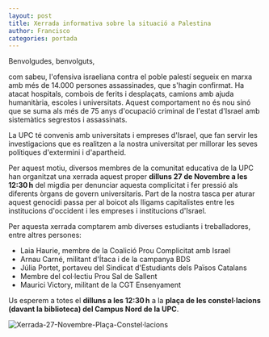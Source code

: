 ```yaml
---
layout: post
title: Xerrada informativa sobre la situació a Palestina
author: Francisco
categories: portada
---
```

Benvolgudes, benvolguts,

com sabeu, l'ofensiva israeliana contra el poble palestí segueix en marxa amb més de 14.000 persones assassinades, que s'hagin confirmat. Ha atacat hospitals, combois de ferits i desplaçats, camions amb ajuda humanitària, escoles i universitats. Aquest comportament no és nou sinó que se suma als més de 75 anys d'ocupació criminal de l'estat d'Israel amb sistemàtics segrestos i assassinats.

La UPC té convenis amb universitats i empreses d'Israel, que fan servir les investigacions que es realitzen a la nostra universitat per millorar les seves polítiques d'extermini i d'apartheid.

Per aquest motiu, diversos membres de la comunitat educativa de la UPC han organitzat una xerrada aquest proper **dilluns 27 de Novembre a les 12:30 h** del migdia per denunciar aquesta complicitat i fer pressió als diferents òrgans de govern universitaris. Part de la nostra tasca per aturar aquest genocidi passa per al boicot als lligams capitalistes entre les institucions d'occident i les empreses i institucions d'Israel.

 Per aquesta xerrada comptarem amb diverses estudiants i treballadores, entre altres persones:
  - Laia Haurie, membre de la Coalició Prou Complicitat amb Israel
  - Arnau Carné, militant d'Ítaca i de la campanya BDS
  - Júlia Portet, portaveu del Sindicat d'Estudiants dels Països Catalans
  - Membre del col·lectiu Prou Sal de Sallent
  - Maurici Victory, militant de la CGT Ensenyament

Us esperem a totes el **dilluns a les 12:30 h** a la **plaça de les constel·lacions (davant la biblioteca) del Campus Nord de la UPC**.

![Xerrada-27-Novembre-Plaça-Constel·lacions](https://cgt-upc.github.io/assets/img/Cartell.jpg)
